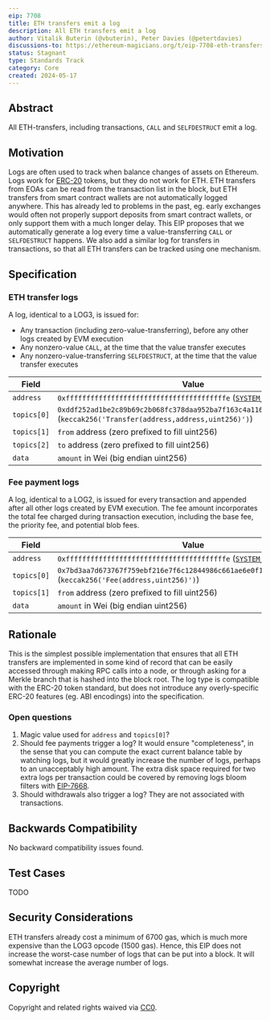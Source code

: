 ```yaml
---
eip: 7708
title: ETH transfers emit a log
description: All ETH transfers emit a log
author: Vitalik Buterin (@vbuterin), Peter Davies (@petertdavies)
discussions-to: https://ethereum-magicians.org/t/eip-7708-eth-transfers-emit-a-log/20034
status: Stagnant
type: Standards Track
category: Core
created: 2024-05-17
---
```


## Abstract

All ETH-transfers, including transactions, `CALL` and `SELFDESTRUCT` emit a log.

## Motivation

Logs are often used to track when balance changes of assets on Ethereum. Logs work for [ERC-20](./eip-20.md) tokens, but they do not work for ETH. ETH transfers from EOAs can be read from the transaction list in the block, but ETH transfers from smart contract wallets are not automatically logged anywhere. This has already led to problems in the past, eg. early exchanges would often not properly support deposits from smart contract wallets, or only support them with a much longer delay. This EIP proposes that we automatically generate a log every time a value-transferring `CALL` or `SELFDESTRUCT` happens. We also add a similar log for transfers in transactions, so that all ETH transfers can be tracked using one mechanism.

## Specification

### ETH transfer logs

A log, identical to a LOG3, is issued for:

- Any transaction (including zero-value-transferring), before any other logs created by EVM execution
- Any nonzero-value `CALL`, at the time that the value transfer executes
- Any nonzero-value-transferring `SELFDESTRUCT`, at the time that the value transfer executes

| Field | Value |
| - | - |
| `address` | `0xfffffffffffffffffffffffffffffffffffffffe` ([`SYSTEM_ADDRESS`](./eip-4788.md)) |
| `topics[0]` | `0xddf252ad1be2c89b69c2b068fc378daa952ba7f163c4a11628f55a4df523b3ef` (`keccak256('Transfer(address,address,uint256)')`) |
| `topics[1]` | `from` address (zero prefixed to fill uint256) |
| `topics[2]` | `to` address (zero prefixed to fill uint256) |
| `data` | `amount` in Wei (big endian uint256) |

### Fee payment logs

A log, identical to a LOG2, is issued for every transaction and appended after all other logs created by EVM execution. The fee amount incorporates the total fee charged during transaction execution, including the base fee, the priority fee, and potential blob fees.

| Field | Value |
| - | - |
| `address` | `0xfffffffffffffffffffffffffffffffffffffffe` ([`SYSTEM_ADDRESS`](./eip-4788.md)) |
| `topics[0]` | `0x7bd3aa7d673767f759ebf216e7f6c12844986c661ae6e0f1d988cf7eb7394d1d` (`keccak256('Fee(address,uint256)')`) |
| `topics[1]` | `from` address (zero prefixed to fill uint256) |
| `data` | `amount` in Wei (big endian uint256) |

## Rationale

This is the simplest possible implementation that ensures that all ETH transfers are implemented in some kind of record that can be easily accessed through making RPC calls into a node, or through asking for a Merkle branch that is hashed into the block root. The log type is compatible with the ERC-20 token standard, but does not introduce any overly-specific ERC-20 features (eg. ABI encodings) into the specification.

### Open questions

1. Magic value used for `address` and `topics[0]`?
2. Should fee payments trigger a log? It would ensure "completeness", in the sense that you can compute the exact current balance table by watching logs, but it would greatly increase the number of logs, perhaps to an unacceptably high amount. The extra disk space required for two extra logs per transaction could be covered by removing logs bloom filters with [EIP-7668](./eip-7668.md).
3. Should withdrawals also trigger a log? They are not associated with transactions.

## Backwards Compatibility

No backward compatibility issues found.

## Test Cases

TODO

## Security Considerations

ETH transfers already cost a minimum of 6700 gas, which is much more expensive than the LOG3 opcode (1500 gas). Hence, this EIP does not increase the worst-case number of logs that can be put into a block. It will somewhat increase the average number of logs.

## Copyright

Copyright and related rights waived via [CC0](../LICENSE.md).
